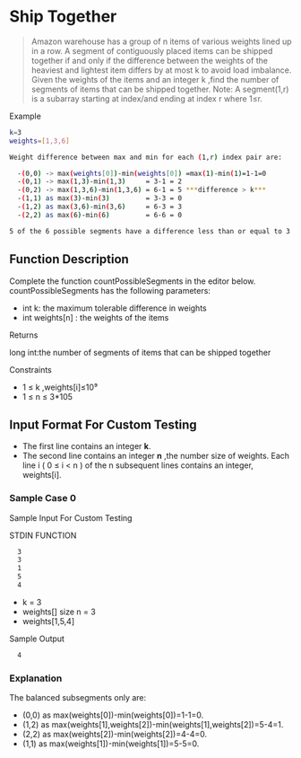 # Ship Together

> Amazon warehouse has a group of n items of various weights lined up in a row. A segment of contiguously placed items can be shipped together if and only if the difference between the weights of the heaviest and lightest item differs by at most k to avoid load imbalance.
>Given the weights of the items and an integer k ,find the number of segments of items that can be shipped together.
> Note: A segment(1,r) is a subarray starting at index/and ending at index r where 1≤r.

Example

```bash
k=3
weights=[1,3,6]

Weight difference between max and min for each (1,r) index pair are:

  -(0,0) -> max(weights[0])-min(weights[0]) =max(1)-min(1)=1-1=0  
  -(0,1) -> max(1,3)-min(1,3)     = 3-1 = 2  
  -(0,2) -> max(1,3,6)-min(1,3,6) = 6-1 = 5 ***difference > k***  
  -(1,1) as max(3)-min(3)         = 3-3 = 0  
  -(1,2) as max(3,6)-min(3,6)     = 6-3 = 3  
  -(2,2) as max(6)-min(6)         = 6-6 = 0  

5 of the 6 possible segments have a difference less than or equal to 3. Return 5.
```

## Function Description

Complete the function countPossibleSegments in the editor below.
countPossibleSegments has the following parameters:
  
- int k: the maximum tolerable difference in weights
- int weights[n] : the weights of the items

Returns

  long int:the number of segments of items that can be shipped together

Constraints

- 1 ≤ k ,weights[i]≤10⁹
- 1 ≤ n ≤ 3*105

## Input Format For Custom Testing

- The first line contains an integer **k**.
- The second line contains an integer **n** ,the number size of weights.
 Each line i ( 0 ≤ i < n ) of the n subsequent lines contains an integer, weights[i].

### Sample Case 0

Sample Input For Custom Testing

  STDIN FUNCTION

```bash
  3
  3
  1
  5
  4
```

- k = 3
- weights[] size n = 3
- weights[1,5,4]

 Sample Output

```bash
  4
```

### Explanation

The balanced subsegments only are:

- (0,0) as max(weights[0])-min(weights[0])=1-1=0.
- (1,2) as max(weights[1],weights[2])-min(weights[1],weights[2])=5-4=1.
- (2,2) as max(weights[2])-min(weights[2])=4-4=0.
- (1,1) as max(weights[1])-min(weights[1])=5-5=0.
